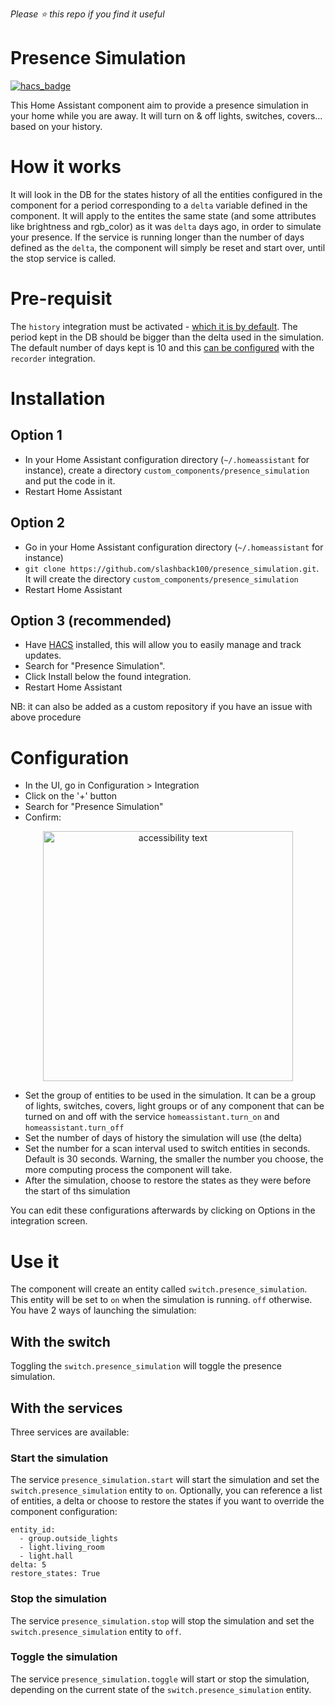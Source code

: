 *Please :star: this repo if you find it useful*

# Presence Simulation

[![hacs_badge](https://img.shields.io/badge/HACS-Default-orange.svg)](https://github.com/custom-components/hacs)

This Home Assistant component aim to provide a presence simulation in your home while you are away. It will turn on & off lights, switches, covers... based on your history.

# How it works
It will look in the DB for the states history of all the entities configured in the component for a period corresponding to a `delta` variable defined in the component.
It will apply to the entites the same state (and some attributes like brightness and rgb_color) as it was `delta` days ago, in order to simulate your presence.
If the service is running longer than the number of days defined as the `delta`, the component will simply be reset and start over, until the stop service is called.

# Pre-requisit
The `history` integration must be activated - [which it is by default](https://www.home-assistant.io/integrations/history/). The period kept in the DB should be bigger than the delta used in the simulation. The default number of days kept is 10 and this [can be configured](https://www.home-assistant.io/integrations/recorder/) with the `recorder` integration.

# Installation
## Option 1
- In your Home Assistant configuration directory (`~/.homeassistant` for instance), create a directory `custom_components/presence_simulation` and put the code in it.
- Restart Home Assistant
## Option 2
- Go in your Home Assistant configuration directory (`~/.homeassistant` for instance)
- `git clone https://github.com/slashback100/presence_simulation.git`. It will create the directory `custom_components/presence_simulation`
- Restart Home Assistant
## Option 3 (recommended)
- Have [HACS](https://hacs.xyz/) installed, this will allow you to easily manage and track updates.
- Search for "Presence Simulation".
- Click Install below the found integration.
- Restart Home Assistant

NB: it can also be added as a custom repository if you have an issue with above procedure

# Configuration
* In the UI, go in Configuration > Integration
* Click on the '+' button
* Search for "Presence Simulation"
* Confirm:

<p align="center">
  <img src="https://github.com/slashback100/presence_simulation/raw/main/custom_components/presence_simulation/images/configFlow.png" width="400" alt="accessibility text">
</p>

* Set the group of entities to be used in the simulation. It can be a group of lights, switches, covers, light groups or of any component that can be turned on and off with the service `homeassistant.turn_on` and `homeassistant.turn_off`
* Set the number of days of history the simulation will use (the delta)
* Set the number for a scan interval used to switch entities in seconds. Default is 30 seconds. Warning, the smaller the number you choose, the more computing process the component will take.
* After the simulation, choose to restore the states as they were before the start of ths simulation

You can edit these configurations afterwards by clicking on Options in the integration screen.

# Use it

The component will create an entity called `switch.presence_simulation`. This entity will be set to `on` when the simulation is running. `off` otherwise.
You have 2 ways of launching the simulation:
## With the switch
Toggling the `switch.presence_simulation` will toggle the presence simulation.
## With the services
Three services are available:
### Start the simulation
The service `presence_simulation.start` will start the simulation and set the `switch.presence_simulation` entity to `on`.
Optionally, you can reference a list of entities, a delta or choose to restore the states if you want to override the component configuration:
```
entity_id:
  - group.outside_lights
  - light.living_room
  - light.hall
delta: 5
restore_states: True
```
### Stop the simulation
The service `presence_simulation.stop` will stop the simulation and set the `switch.presence_simulation` entity to `off`.
### Toggle the simulation
The service `presence_simulation.toggle` will start or stop the simulation, depending on the current state of the `switch.presence_simulation` entity.
